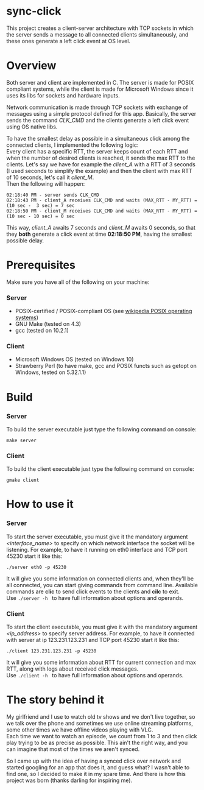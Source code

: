# sync-click

This project creates a client-server architecture with TCP sockets in which the server sends a message to all connected clients simultaneously, and these ones generate a left click event at OS level.

# Overview

Both server and client are implemented in C. The server is made for POSIX compliant systems, while the client is made for Microsoft Windows since it uses its libs for sockets and hardware inputs.

Network communication is made through TCP sockets with exchange of messages using a simple protocol defined for this app.
Basically, the server sends the command *CLK_CMD* and the clients generate a left click event using OS native libs.

To have the smallest delay as possible in a simultaneous click among the connected clients, I implemented the following logic:  
Every client has a specific RTT, the server keeps count of each RTT and when the number of desired clients is reached, it sends the max RTT to the clients.
Let's say we have for example the *client_A* with a RTT of 3 seconds (I used seconds to simplify the example) and then the client with max RTT of 10 seconds, let's call it *client_M*.  
Then the following will happen:
	
 	02:18:40 PM - server sends CLK_CMD
 	02:18:43 PM - client_A receives CLK_CMD and waits (MAX_RTT - MY_RTT) = (10 sec -  3 sec) = 7 sec
  	02:18:50 PM - client_M receives CLK_CMD and waits (MAX_RTT - MY_RTT) = (10 sec - 10 sec) = 0 sec
   
This way, *client_A* awaits 7 seconds and *client_M* awaits 0 seconds, so that they **both** generate a click event at time **02:18:50 PM**, having the smallest possible delay.

# Prerequisites
Make sure you have all of the following on your machine:
### Server
- POSIX-certified / POSIX-compliant OS (see [wikipedia POSIX operating systems](https://en.wikipedia.org/wiki/POSIX#POSIX-oriented_operating_systems))
- GNU Make (tested on 4.3)
- gcc (tested on 10.2.1)
### Client
- Microsoft Windows OS (tested on Windows 10)
- Strawberry Perl (to have make, gcc and POSIX functs such as getopt on Windows, tested on 5.32.1.1)

# Build

### Server
To build the server executable just type the following command on console:

	make server

### Client
To build the client executable just type the following command on console:

	gmake client

# How to use it

### Server
To start the server executable, you must give it the mandatory argument *<interface_name>* to specify on which network interface the socket will be listening. For example, to have it running on eth0 interface and TCP port 45230 start it like this:
	
 	./server eth0 -p 45230

It will give you some information on connected clients and, when they'll be all connected, you can start giving commands from command line. Available commands are **clic** to send click events to the clients and **cilc** to exit.  
Use ```./server -h ``` to have full information about options and operands.

### Client
To start the client executable, you must give it with the mandatory argument *<ip_address>* to specify server address. For example, to have it connected with server at ip 123.231.123.231 and TCP port 45230 start it like this:
	
 	./client 123.231.123.231 -p 45230

It will give you some information about RTT for current connection and max RTT, along with logs about received click messages.  
Use ```./client -h ``` to have full information about options and operands.

# The story behind it
My girlfriend and I use to watch old tv shows and we don't live together, so we talk over the phone and sometimes we use online streaming platforms, some other times we have offline videos playing with VLC.    
Each time we want to watch an episode, we count from 1 to 3 and then click play trying to be as precise as possible. This ain't the right way, and you can imagine that most of the times we aren't synced.

So I came up with the idea of having a synced click over network and started googling for an app that does it, and guess what? I wasn't able to find one, so I decided to make it in my spare time. And there is how this project was born (thanks darling for inspiring me).
